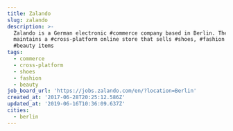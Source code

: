 ```yaml
---
title: Zalando
slug: zalando
description: >-
  Zalando is a German electronic #commerce company based in Berlin. The company
  maintains a #cross-platform online store that sells #shoes, #fashion and
  #beauty items
tags:
  - commerce
  - cross-platform
  - shoes
  - fashion
  - beauty
job_board_url: 'https://jobs.zalando.com/en/?location=Berlin'
created_at: '2017-06-28T20:25:12.586Z'
updated_at: '2019-06-16T10:36:09.637Z'
cities:
  - berlin
---
```


